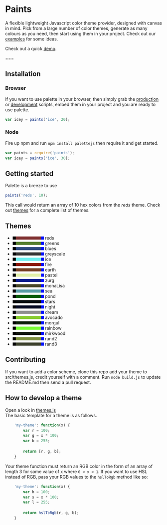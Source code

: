 Paints
=======

A flexible lightweight Javascript color theme provider, designed with canvas in mind. Pick from a large number of color themes, generate as many colours as you need, then start using them in your project. Check out our [examples]() for some ideas.  

Check out a quick [demo](http://code-curve.github.io/paints/).

===

## Installation
### Browser
If you want to use palette in your browser, then simply grab the [production](palettejs.min.js) or [development](palettejs.js) scripts, embed them in your project and you are ready to use palette.
```js
var icey = paints('ice', 20);
```

### Node
Fire up npm and run `npm install palettejs` then require it and get started.
```js
var paints = require('paints');
var icey = paints('ice', 30);
```

## Getting started

Palette is a breeze to use

```js
paints('reds', 10);
```

This call would return an array of 10 hex colors from the _reds_
theme. Check out [themes](#themes) for a complete list of themes.

## Themes

 - ![alt text](./themes/reds.png "reds")
reds
 - ![alt text](./themes/greens.png "greens")
greens
 - ![alt text](./themes/blues.png "blues")
blues
 - ![alt text](./themes/greyscale.png "greyscale")
greyscale
 - ![alt text](./themes/ice.png "ice")
ice
 - ![alt text](./themes/fire.png "fire")
fire
 - ![alt text](./themes/earth.png "earth")
earth
 - ![alt text](./themes/pastel.png "pastel")
pastel
 - ![alt text](./themes/zurg.png "zurg")
zurg
 - ![alt text](./themes/monaLisa.png "monaLisa")
monaLisa
 - ![alt text](./themes/sea.png "sea")
sea
 - ![alt text](./themes/pond.png "pond")
pond
 - ![alt text](./themes/stars.png "stars")
stars
 - ![alt text](./themes/night.png "night")
night
 - ![alt text](./themes/dream.png "dream")
dream
 - ![alt text](./themes/avocado.png "avocado")
avocado
 - ![alt text](./themes/morgul.png "morgul")
morgul
 - ![alt text](./themes/rainbow.png "rainbow")
rainbow
 - ![alt text](./themes/mirkwood.png "mirkwood")
mirkwood
 - ![alt text](./themes/rand2.png "rand2")
rand2
 - ![alt text](./themes/rand3.png "rand3")
rand3

## Contributing

If you want to add a color scheme, clone this repo add your theme to src/themes.js, credit yourself with a comment. Run `node build.js` to update the README.md then send a pull request.

## How to develop a theme

Open a look in [themes.js](src/themes.js)  
The basic template for a theme is as follows.

```js
    'my-theme': function(x) {
        var r = 100;
        var g = x * 100;
        var b = 255;
        
        return [r, g, b];
    }
```

Your theme function must return an RGB color in the form of an array of length 3 for some value of x where `0 < x < 1`. If you want to use HSL instead of RGB, pass your RGB values to the `hslToRgb` method like so:

```js
    'my-theme': function(x) {
        var h = 100;
        var s = x * 100;
        var l = 255;
        
        return hslToRgb(r, g, b);
    }
```
